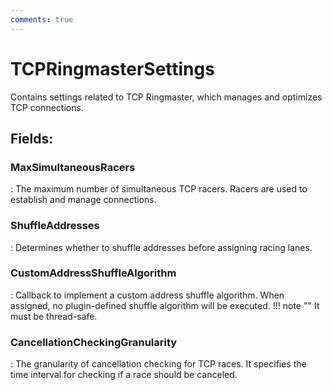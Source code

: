 ```yaml
---
comments: true
---
```

# TCPRingmasterSettings

Contains settings related to TCP Ringmaster, which manages and optimizes TCP connections. 

## **Fields**:
### **MaxSimultaneousRacers**
: The maximum number of simultaneous TCP racers. Racers are used to establish and manage connections. 
### **ShuffleAddresses**
: Determines whether to shuffle addresses before assigning racing lanes. 
### **CustomAddressShuffleAlgorithm**
: Callback to implement a custom address shuffle algorithm. When assigned, no plugin-defined shuffle algorithm will be executed. 
	!!! note ""
		It must be thread-safe.

### **CancellationCheckingGranularity**
: The granularity of cancellation checking for TCP races. It specifies the time interval for checking if a race should be canceled. 